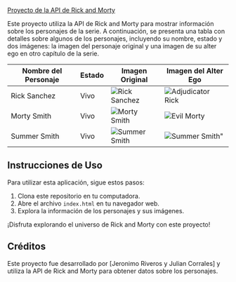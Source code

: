 [Proyecto de la API de Rick and Morty](https://ricky-morty-p4i7izuxh-max1mus5.vercel.app/)

Este proyecto utiliza la API de Rick and Morty para mostrar información sobre los personajes de la serie. A continuación, se presenta una tabla con detalles sobre algunos de los personajes, incluyendo su nombre, estado y dos imágenes: la imagen del personaje original y una imagen de su alter ego en otro capítulo de la serie.

| Nombre del Personaje | Estado | Imagen Original | Imagen del Alter Ego |
|----------------------|--------|-----------------|-----------------------|
| Rick Sanchez         | Vivo   | ![Rick Sanchez](https://rickandmortyapi.com/api/character/avatar/1.jpeg) | ![Adjudicator Rick](https://rickandmortyapi.com/api/character/avatar/8.jpeg) |
| Morty Smith          | Vivo   | ![Morty Smith](https://rickandmortyapi.com/api/character/avatar/2.jpeg) | ![Evil Morty](https://rickandmortyapi.com/api/character/avatar/118.jpeg) |
| Summer Smith         | Vivo   | ![Summer Smith](https://rickandmortyapi.com/api/character/avatar/3.jpeg) | ![Summer Smith"](https://rickandmortyapi.com/api/character/avatar/339.jpeg) |

## Instrucciones de Uso

Para utilizar esta aplicación, sigue estos pasos:

1. Clona este repositorio en tu computadora.
2. Abre el archivo `index.html` en tu navegador web.
3. Explora la información de los personajes y sus imágenes.

¡Disfruta explorando el universo de Rick and Morty con este proyecto!

## Créditos

Este proyecto fue desarrollado por [Jeronimo Riveros y Julian Corrales] y utiliza la API de Rick and Morty para obtener datos sobre los personajes.



